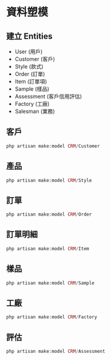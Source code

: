 # 資料塑模

## 建立 Entities

* User (用戶)
* Customer (客戶)
* Style (款式)
* Order (訂單)
* Item (訂單項)
* Sample (樣品)
* Assessment (客戶信用評估)
* Factory (工廠)
* Salesman (業務)

## 客戶

```php
php artisan make:model CRM/Customer
```

## 產品

```php
php artisan make:model CRM/Style
```

## 訂單

```php
php artisan make:model CRM/Order
```
## 訂單明細

```php
php artisan make:model CRM/Item
```

## 樣品

```php
php artisan make:model CRM/Sample
```

## 工廠

```php
php artisan make:model CRM/Factory
```

## 評估
```php
php artisan make:model CRM/Assessment
```